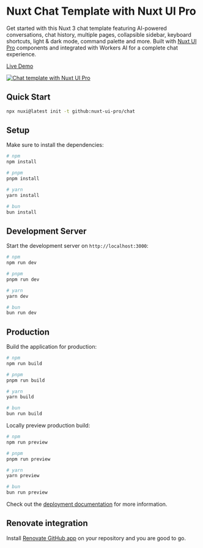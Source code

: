# Nuxt Chat Template with Nuxt UI Pro

Get started with this Nuxt 3 chat template featuring AI-powered conversations, chat history, multiple pages, collapsible sidebar, keyboard shortcuts, light & dark mode, command palette and more. Built with [Nuxt UI Pro](https://ui.nuxt.com/getting-started/installation/pro/nuxt) components and integrated with Workers AI for a complete chat experience.

[Live Demo](https://chat-template.nuxt.dev)

<a href="https://chat-template.nuxt.dev" target="_blank">
  <picture>
    <source media="(prefers-color-scheme: dark)" srcset="https://assets.hub.nuxt.com/eyJ0eXAiOiJKV1QiLCJhbGciOiJIUzI1NiJ9.eyJ1cmwiOiJodHRwczovL2NoYXQtdGVtcGxhdGUubnV4dC5kZXYiLCJpYXQiOjE3NDI4NDY2ODB9.n4YCsoNz8xatox7UMoYZFNo7iS1mC_DT0h0A9cKRoTw.jpg">
    <source media="(prefers-color-scheme: light)" srcset="https://assets.hub.nuxt.com/eyJ0eXAiOiJKV1QiLCJhbGciOiJIUzI1NiJ9.eyJ1cmwiOiJodHRwczovL2NoYXQtdGVtcGxhdGUubnV4dC5kZXYiLCJpYXQiOjE3NDI4NDY2ODB9.n4YCsoNz8xatox7UMoYZFNo7iS1mC_DT0h0A9cKRoTw.jpg?theme=light">
    <img alt="Chat template with Nuxt UI Pro" src="https://assets.hub.nuxt.com/eyJ0eXAiOiJKV1QiLCJhbGciOiJIUzI1NiJ9.eyJ1cmwiOiJodHRwczovL2NoYXQtdGVtcGxhdGUubnV4dC5kZXYiLCJpYXQiOjE3NDI4NDY2ODB9.n4YCsoNz8xatox7UMoYZFNo7iS1mC_DT0h0A9cKRoTw.jpg">
  </picture>
</a>

## Quick Start

```bash [Terminal]
npx nuxi@latest init -t github:nuxt-ui-pro/chat
```

## Setup

Make sure to install the dependencies:

```bash
# npm
npm install

# pnpm
pnpm install

# yarn
yarn install

# bun
bun install
```

## Development Server

Start the development server on `http://localhost:3000`:

```bash
# npm
npm run dev

# pnpm
pnpm run dev

# yarn
yarn dev

# bun
bun run dev
```

## Production

Build the application for production:

```bash
# npm
npm run build

# pnpm
pnpm run build

# yarn
yarn build

# bun
bun run build
```

Locally preview production build:

```bash
# npm
npm run preview

# pnpm
pnpm run preview

# yarn
yarn preview

# bun
bun run preview
```

Check out the [deployment documentation](https://nuxt.com/docs/getting-started/deployment) for more information.

## Renovate integration

Install [Renovate GitHub app](https://github.com/apps/renovate/installations/select_target) on your repository and you are good to go.
